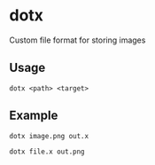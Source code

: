 # dotx
Custom file format for storing images

<!-- write docs about usage -->

## Usage
```dotx <path> <target>```

## Example
```dotx image.png out.x```

 ```dotx file.x out.png```

